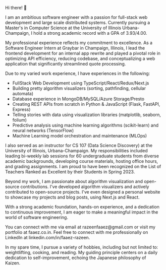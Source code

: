 <p>Hi there! 👋</p>

<p>I am an ambitious software engineer with a passion for full-stack web development and large scale distributed systems. Currently pursuing a Master's in Computer Science at the University of Illinois Urbana-Champaign, I hold a strong academic record with a GPA of 3.93/4.00.</p>

<p>My professional experience reflects my commitment to excellence. As a Software Engineer Intern at Graybar in Champaign, Illinois, I lead the frontend development for an internal app rewrite and played a pivotal role in optimizing API efficiency, reducing codebase, and conceptualizing a web application that significantly streamlined quote processing.</p>

<p>Due to my varied work experience, I have experiences in the following:</p>

- FullStack Web Development using TypeScript/React/Redux/Next.js
- Building pretty algorithm visualizers (sorting, pathfinding, cellular automata)
- Database experience in MongoDB/MySQL/Azure Storage/Presto
- Creating REST APIs from scratch in Python & JavaScript (Flask, FastAPI, Express)
- Telling stories with data using visualization libraries (matplotlib, seaborn, folium)
- Predictive analysis using machine learning algorithms (scikit-learn) and neural networks (TensorFlow)
- Machine Learning model orchestration and maintenance (MLOps)

I also served as an instructor for CS 107 (Data Science Discovery) at the University of Illinois, Urbana-Champaign. My responsibilities included leading bi-weekly lab sessions for 60 undergraduate students from diverse academic backgrounds, developing course materials, hosting office hours, and grading assignments. I am proud to have been recognized on the List of Teachers Ranked as Excellent by their Students in Spring 2023.

<p>Beyond my work, I am passionate about algorithm visualization and open-source contributions. I've developed algorithm visualizers and actively contributed to open-source projects. I've even designed a personal website to showcase my projects and blog posts, using Next.js and React.</p>

<p>With a strong academic foundation, hands-on experience, and a dedication to continuous improvement, I am eager to make a meaningful impact in the world of software engineering.</p>

<p>You can connect with me via email at razeenfaaez@gmail.com or visit my portfolio at faaez.co.in. Feel free to connect with me professionally on LinkedIn at linkedin.com/in/faaez-razeen.</p>

<p>In my spare time, I pursue a variety of hobbies, including but not limited to: weightlifting, cooking, and reading. My guiding principle centers on a daily dedication to self-improvement, echoing the Japanese philosophy of Kaizen.</p>
